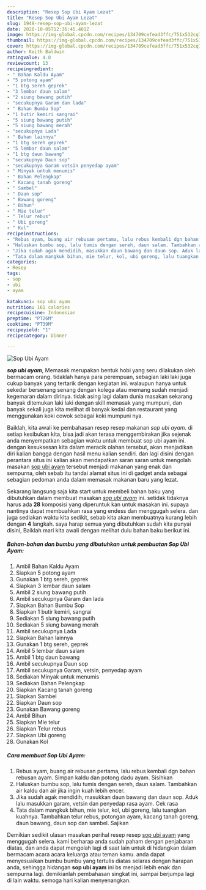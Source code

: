```yaml
---
description: "Resep Sop Ubi Ayam Lezat"
title: "Resep Sop Ubi Ayam Lezat"
slug: 1949-resep-sop-ubi-ayam-lezat
date: 2020-10-05T12:36:45.401Z
image: https://img-global.cpcdn.com/recipes/134709cefead3ffc/751x532cq70/sop-ubi-ayam-foto-resep-utama.jpg
thumbnail: https://img-global.cpcdn.com/recipes/134709cefead3ffc/751x532cq70/sop-ubi-ayam-foto-resep-utama.jpg
cover: https://img-global.cpcdn.com/recipes/134709cefead3ffc/751x532cq70/sop-ubi-ayam-foto-resep-utama.jpg
author: Keith Baldwin
ratingvalue: 4.8
reviewcount: 13
recipeingredient:
- " Bahan Kaldu Ayam"
- "5 potong ayam"
- "1 btg sereh geprek"
- "3 lembar daun salam"
- "2 siung bawang putih"
- "secukupnya Garam dan lada"
- " Bahan Bumbu Sop"
- "1 butir kemiri sangrai"
- "5 siung bawang putih"
- "5 siung bawang merah"
- "secukupnya Lada"
- " Bahan lainnya"
- "1 btg sereh geprek"
- "5 lembar daun salam"
- "1 btg daun bawang"
- "secukupnya Daun sop"
- "secukupnya Garam vetsin penyedap ayam"
- " Minyak untuk menumis"
- " Bahan Pelengkap"
- " Kacang tanah goreng"
- " Sambel"
- " Daun sop"
- " Bawang goreng"
- " Bihun"
- " Mie telur"
- " Telur rebus"
- " Ubi goreng"
- " Kol"
recipeinstructions:
- "Rebus ayam, buang air rebusan pertama, lalu rebus kembali dgn bahan rebusan ayam. Simpan kaldu dan potong dadu ayam. Sisihkan"
- "Haluskan bumbu sop, lalu tumis dengan sereh, daun salam. Tambahkan air kaldu dan air jika ingin kuah lebih encer."
- "Jika sudah agak mendidih, masukkan daun bawang dan daun sop. Aduk lalu masukkan garam, vetsin dan penyedap rasa ayam. Cek rasa"
- "Tata dalam mangkuk bihun, mie telur, kol, ubi goreng, lalu tuangkan kuahnya. Tambahkan telur rebus, potongan ayam, kacang tanah goreng, daun bawang, daun sop dan sambel. Sajikan"
categories:
- Resep
tags:
- sop
- ubi
- ayam

katakunci: sop ubi ayam 
nutrition: 161 calories
recipecuisine: Indonesian
preptime: "PT26M"
cooktime: "PT39M"
recipeyield: "1"
recipecategory: Dinner

---
```



![Sop Ubi Ayam](https://img-global.cpcdn.com/recipes/134709cefead3ffc/751x532cq70/sop-ubi-ayam-foto-resep-utama.jpg)

<b><i>sop ubi ayam</i></b>, Memasak merupakan bentuk hobi yang seru dilakukan oleh bermacam orang. tidaklah hanya para perempuan, sebagian laki laki juga cukup banyak yang tertarik dengan kegiatan ini. walaupun hanya untuk sekedar bersenang senang dengan kolega atau memang sudah menjadi kegemaran dalam dirinya. tidak asing lagi dalam dunia masakan sekarang banyak ditemukan laki laki dengan skill memasak yang mumpuni, dan banyak sekali juga kita melihat di banyak kedai dan restaurant yang menggunakan koki cowok sebagai koki mumpuni nya.



Baiklah, kita awali ke pembahasan resep resep makanan <i>sop ubi ayam</i>. di setiap kesibukan kita, bisa jadi akan terasa menggembirakan jika sejenak anda menyempatkan sebagian waktu untuk membuat sop ubi ayam ini. dengan kesuksesan kita dalam meracik olahan tersebut, akan menjadikan diri kalian bangga dengan hasil menu kalian sendiri. dan lagi disini dengan perantara situs ini kalian akan mendapatkan saran saran untuk mengolah masakan <u>sop ubi ayam</u> tersebut menjadi makanan yang enak dan sempurna, oleh sebab itu tandai alamat situs ini di gadget anda sebagai sebagian pedoman anda dalam memasak makanan baru yang lezat.


Sekarang langsung saja kita start untuk membeli bahan baku yang dibutuhkan dalam membuat masakan <u><i>sop ubi ayam</i></u> ini. setidak tidaknya harus ada <b>28</b> komposisi yang diperuntuk kan untuk masakan ini. supaya nantinya dapat membuahkan rasa yang endess dan menggugah selera. dan juga sediakan waktu kita sedikit, sebab kita akan membuatnya kurang lebih dengan <b>4</b> langkah. saya harap semua yang dibutuhkan sudah kita punyai disini, Baiklah mari kita awali dengan melihat dulu bahan baku berikut ini.

<!--inarticleads1-->

##### Bahan-bahan dan bumbu yang dibutuhkan untuk pembuatan Sop Ubi Ayam:

1. Ambil  Bahan Kaldu Ayam
1. Siapkan 5 potong ayam
1. Gunakan 1 btg sereh, geprek
1. Siapkan 3 lembar daun salam
1. Ambil 2 siung bawang putih
1. Ambil secukupnya Garam dan lada
1. Siapkan  Bahan Bumbu Sop
1. Siapkan 1 butir kemiri, sangrai
1. Sediakan 5 siung bawang putih
1. Sediakan 5 siung bawang merah
1. Ambil secukupnya Lada
1. Siapkan  Bahan lainnya
1. Gunakan 1 btg sereh, geprek
1. Ambil 5 lembar daun salam
1. Ambil 1 btg daun bawang
1. Ambil secukupnya Daun sop
1. Ambil secukupnya Garam, vetsin, penyedap ayam
1. Sediakan  Minyak untuk menumis
1. Sediakan  Bahan Pelengkap
1. Siapkan  Kacang tanah goreng
1. Siapkan  Sambel
1. Siapkan  Daun sop
1. Gunakan  Bawang goreng
1. Ambil  Bihun
1. Siapkan  Mie telur
1. Siapkan  Telur rebus
1. Siapkan  Ubi goreng
1. Gunakan  Kol




<!--inarticleads2-->

##### Cara membuat Sop Ubi Ayam:

1. Rebus ayam, buang air rebusan pertama, lalu rebus kembali dgn bahan rebusan ayam. Simpan kaldu dan potong dadu ayam. Sisihkan
1. Haluskan bumbu sop, lalu tumis dengan sereh, daun salam. Tambahkan air kaldu dan air jika ingin kuah lebih encer.
1. Jika sudah agak mendidih, masukkan daun bawang dan daun sop. Aduk lalu masukkan garam, vetsin dan penyedap rasa ayam. Cek rasa
1. Tata dalam mangkuk bihun, mie telur, kol, ubi goreng, lalu tuangkan kuahnya. Tambahkan telur rebus, potongan ayam, kacang tanah goreng, daun bawang, daun sop dan sambel. Sajikan




Demikian sedikit ulasan masakan perihal resep resep <u>sop ubi ayam</u> yang menggugah selera. kami berharap anda sudah paham dengan penjabaran diatas, dan anda dapat mengolah lagi di saat lain untuk di hidangkan dalam bermacam acara acara keluarga atau teman kamu. anda dapat menyesuaikan bumbu bumbu yang tertulis diatas selaras dengan harapan anda, sehingga hidangan <b>sop ubi ayam</b> ini bs menjadi lebih enak dan sempurna lagi. demikianlah pembahasan singkat ini, sampai berjumpa lagi di lain waktu. semoga hari kalian menyenangkan.
